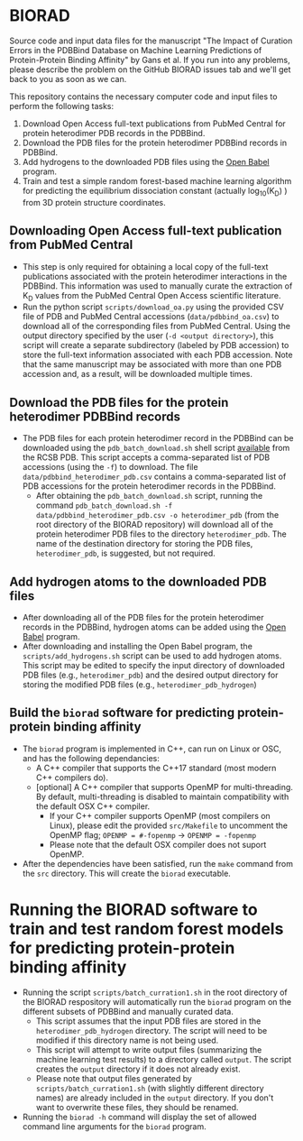 # BIORAD
Source code and input data files for the manuscript "The Impact of Curation Errors in the PDBBind Database on Machine Learning Predictions of Protein-Protein Binding Affinity" by Gans et al.
If you run into any problems, please describe the problem on the GitHub BIORAD issues tab and we'll get back to you as soon as we can.

This repository contains the necessary computer code and input files to perform the following tasks:
1) Download Open Access full-text publications from PubMed Central for protein heterodimer PDB records in the PDBBind.
2) Download the PDB files for the protein heterodimer PDBBind records in PDBBind.
3) Add hydrogens to the downloaded PDB files using the [Open Babel](https://openbabel.org/docs/Introduction/intro.html) program.
4) Train and test a simple random forest-based machine learning algorithm for predicting the equilibrium dissociation constant (actually log<sub>10</sub>(K<sub>D</sub>) ) from 3D protein structure coordinates.

## Downloading Open Access full-text publication from PubMed Central
- This step is only required for obtaining a local copy of the full-text publications associated with the protein heterodimer interactions in the PDBBind. This information was used to manually curate the extraction of K<sub>D</sub> values from the PubMed Central Open Access scientific literature.
- Run the python script `scripts/download_oa.py` using the provided CSV file of PDB and PubMed Central accessions (`data/pdbbind_oa.csv`) to download all of the corresponding files from PubMed Central. Using the output directory specified by the user (`-d <output directory>`), this script will create a separate subdirectory (labeled by PDB accession) to store the full-text information associated with each PDB accession. Note that the same manuscript may be associated with more than one PDB accession and, as a result, will be downloaded multiple times.

## Download the PDB files for the protein heterodimer PDBBind records
- The PDB files for each protein heterodimer record in the PDBBind can be downloaded using the `pdb_batch_download.sh` shell script [available](https://www.rcsb.org/scripts/batch_download.sh) from the RCSB PDB. This script accepts a comma-separated list of PDB accessions (using the `-f`) to download. The file `data/pdbbind_heterodimer_pdb.csv` contains a comma-separated list of PDB accessions for the protein heterodimer records in the PDBBind.
  - After obtaining the `pdb_batch_download.sh` script, running the command `pdb_batch_download.sh -f data/pdbbind_heterodimer_pdb.csv -o heterodimer_pdb` (from the root directory of the BIORAD repository) will download all of the protein heterodimer PDB files to the directory `heterodimer_pdb`. The name of the destination directory for storing the PDB files, `heterodimer_pdb`, is suggested, but not required.

## Add hydrogen atoms to the downloaded PDB files
- After downloading all of the PDB files for the protein heterodimer records in the PDBBind, hydrogen atoms can be added using the [Open Babel](https://openbabel.org/docs/Introduction/intro.html) program.
- After downloading and installing the Open Babel program, the `scripts/add_hydrogens.sh` script can be used to add hydrogen atoms. This script may be edited to specify the input directory of downloaded PDB files (e.g., `heterodimer_pdb`) and the desired output directory for storing the modified PDB files (e.g., `heterodimer_pdb_hydrogen`)

## Build the `biorad` software for predicting protein-protein binding affinity
- The `biorad` program is implemented in C++, can run on Linux or OSC, and has the following dependancies:
  - A C++ compiler that supports the C++17 standard (most modern C++ compilers do).
  - [optional] A C++ compiler that supports OpenMP for multi-threading. By default, multi-threading is disabled to maintain compatibility with the default OSX C++ compiler.
    - If your C++ compiler supports OpenMP (most compilers on Linux), please edit the provided `src/Makefile` to uncomment the OpenMP flag; `OPENMP = #-fopenmp` &rarr; `OPENMP = -fopenmp`
    - Please note that the default OSX compiler does not suport OpenMP.
- After the dependencies have been satisfied, run the `make` command from the `src` directory. This will create the `biorad` executable.

# Running the BIORAD software to train and test random forest models for predicting protein-protein binding affinity
- Running the script `scripts/batch_curration1.sh` in the root directory of the BIORAD respository will automatically run the `biorad` program on the different subsets of PDBBind and manually curated data.
  - This script assumes that the input PDB files are stored in the `heterodimer_pdb_hydrogen` directory. The script will need to be modified if this directory name is not being used.
  - This script will attempt to write output files (summarizing the machine learning test results) to a directory called `output`. The script creates the `output` directory if it does not already exist.
  - Please note that output files generated by `scripts/batch_curration1.sh` (with slightly different directory names) are already included in the `output` directory. If you don't want to overwrite these files, they should be renamed.
- Running the `biorad -h` command will display the set of allowed command line arguments for the `biorad` program.